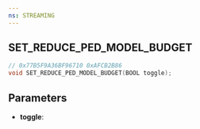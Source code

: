 ```yaml
---
ns: STREAMING
---
```

## SET_REDUCE_PED_MODEL_BUDGET

```c
// 0x77B5F9A36BF96710 0xAFCB2B86
void SET_REDUCE_PED_MODEL_BUDGET(BOOL toggle);
```


## Parameters
* **toggle**: 

